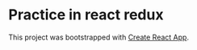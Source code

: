 # Practice in react redux

This project was bootstrapped with [Create React App](https://github.com/facebook/create-react-app).

